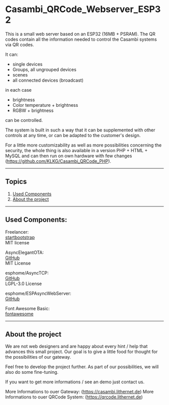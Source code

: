 # Casambi_QRCode_Webserver_ESP32

This is a small web server based on an ESP32 (16MB + PSRAM). 
The QR codes contain all the information needed to control the Casambi systems via QR codes.

It can:
- single devices
- Groups, all ungrouped devices
- scenes
- all connected devices (broadcast)

in each case
- brightness
- Color temperature + brightness
- RGBW + brightness 

can be controlled.

The system is built in such a way that it can be supplemented with other controls at any time, or can be adapted to the customer's design.

For a little more customizability as well as more possibilities concerning the security, the whole thing is also available in a version PHP + HTML + MySQL and can then run on own hardware with few changes (https://github.com/KLKG/Casambi_QRCode_PHP).

--------------------------------------------------------------------------------------

## Topics
1. [Used Components](#used-components)
2. [About the project](#about-the-project)

--------------------------------------------------------------------------------------

## Used Components:

Freelancer:<br/>
[startbootstrap](http://startbootstrap.com)<br/>
MIT license

AsyncElegantOTA:<br/>
[GitHub](https://github.com/ayushsharma82/AsyncElegantOTA)<br/>
MIT License

esphome/AsyncTCP:<br/>
[GitHub](https://github.com/esphome/AsyncTCP)<br/>
LGPL-3.0 License

esphome/ESPAsyncWebServer:<br/>
[GitHub](https://github.com/esphome/ESPAsyncWebServer)<br/>

Font Awesome Basic:<br/>
[fontawesome](https://fontawesome.com/)<br/>

--------------------------------------------------------------------------------------

## About the project

We are not web designers and are happy about every hint / help that advances this small project.
Our goal is to give a little food for thought for the possibilities of our gateway.

Feel free to develop the project further. As part of our possibilities, we will also do some fine-tuning.

If you want to get more informations / see an demo just contact us. 

More Informations to ouer Gateway: (https://casambi.lithernet.de)
More Informations to ouer QRCode System: (https://qrcode.lithernet.de)
